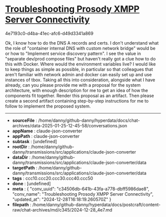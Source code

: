 # [Troubleshooting Prosody XMPP Server Connectivity](https://claude.ai/chat/c34506db-641b-43fa-a778-dbff5986dae8)

4e7193c0-d4ba-41ec-afc6-d49d3341a869

Ok, I know how to do the DNS A records and certs.  I don't understand what the role of "container internal DNS with custom network bridge" would be or how to "Implement service discovery pattern". I see the value in "separate dev/prod compose files" but haven't really got a clue how to do this with Docker. Where would the environment variables live? I would like to keep things as simple as possible, in particular so that colleagues that aren't familiar with network admin and docker can easily set up and use instances of tbox. 
Taking all this into consideration, alongside what I have already,  can you please provide me with a proposal for the system architecture, with enough description for me to get an idea of how the components fit together. Render this proposal as an artifact. Then please create a second artifact containing step-by-step instructions for me to follow to implement the proposed system.

---

* **sourceFile** : /home/danny/github-danny/hyperdata/docs/chat-archives/data-2025-01-25-12-45-58/conversations.json
* **appName** : claude-json-converter
* **appPath** : claude-json-converter
* **subtask** : [undefined]
* **rootDir** : /home/danny/github-danny/transmissions/src/applications/claude-json-converter
* **dataDir** : /home/danny/github-danny/transmissions/src/applications/claude-json-converter/data
* **targetPath** : /home/danny/github-danny/transmissions/src/applications/claude-json-converter/data
* **tags** : ccc10.ccc20.ccc30.ccc40.ccc50
* **done** : [undefined]
* **meta** : {
  "conv_uuid": "c34506db-641b-43fa-a778-dbff5986dae8",
  "conv_name": "Troubleshooting Prosody XMPP Server Connectivity",
  "updated_at": "2024-12-28T16:18:19.260570Z"
}
* **filepath** : /home/danny/github-danny/hyperdata/docs/postcraft/content-raw/chat-archives/md/c345/2024-12-28_4e7.md